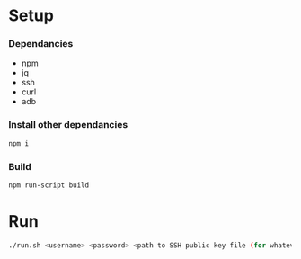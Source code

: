 # Setup

### Dependancies
- npm
- jq
- ssh
- curl
- adb

### Install other dependancies
```bash
npm i
```

### Build
```bash
npm run-script build
```

# Run
```bash
./run.sh <username> <password> <path to SSH public key file (for whatever your default SSH key is)>
```
